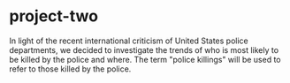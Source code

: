 # project-two

In light of the recent international criticism of United States police departments, we decided to investigate the trends of who is most likely to be killed by the police and where. The term "police killings" will be used to refer to those killed by the police.
